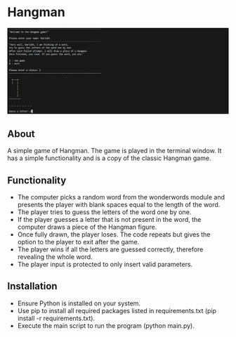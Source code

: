 # Hangman

<p align="center">
    <img width="1000" src="screenshot.png" alt="screenshot">
</p>

## About
A simple game of Hangman. The game is played in the terminal window. It has a simple functionality and is a copy of the classic Hangman game.

## Functionality
- The computer picks a random word from the wonderwords module and presents the player with blank spaces equal to the length of the word.
- The player tries to guess the letters of the word one by one.
- If the player guesses a letter that is not present in the word, the computer draws a piece of the Hangman figure.
- Once fully drawn, the player loses. The code repeats but gives the option to the player to exit after the game.
- The player wins if all the letters are guessed correctly, therefore revealing the whole word.
- The player input is protected to only insert valid parameters.

## Installation
- Ensure Python is installed on your system.
- Use pip to install all required packages listed in requirements.txt (pip install -r requirements.txt).
- Execute the main script to run the program (python main.py).
